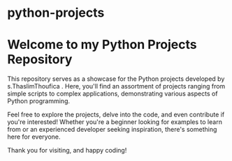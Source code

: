 # python-projects
# Welcome to my Python Projects Repository

This repository serves as a showcase for the Python projects developed by s.ThaslimThoufica . Here, you'll find an assortment of projects ranging from simple scripts to complex applications, demonstrating various aspects of Python programming.

Feel free to explore the projects, delve into the code, and even contribute if you're interested! Whether you're a beginner looking for examples to learn from or an experienced developer seeking inspiration, there's something here for everyone.

Thank you for visiting, and happy coding!
